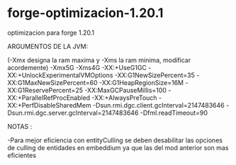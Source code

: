 # forge-optimizacion-1.20.1
optimizacion para forge 1.20.1
 
ARGUMENTOS DE LA JVM:

(-Xmx designa la ram maxima y -Xms la ram minima, modificar acordemente)
-Xmx5G -Xms4G -XX:+UseG1GC -XX:+UnlockExperimentalVMOptions -XX:G1NewSizePercent=35 -XX:G1MaxNewSizePercent=60 -XX:G1HeapRegionSize=16M -XX:G1ReservePercent=25 -XX:MaxGCPauseMillis=100 -XX:+ParallelRefProcEnabled -XX:+AlwaysPreTouch -XX:+PerfDisableSharedMem -Dsun.rmi.dgc.client.gcInterval=2147483646 -Dsun.rmi.dgc.server.gcInterval=2147483646 -Dfml.readTimeout=90

NOTAS :
 
-Para mejor eficiencia con entityCulling se deben desabilitar las opciones de culling de entidades en embeddium ya que las del mod anterior son mas eficientes
